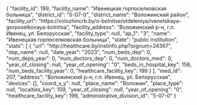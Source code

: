 {
    "facility_id": 199,
    "facility_name": "Ивенецкая горпоселковская больница",
    "district_id": "5-07-0",
    "district_name": "Воложинский район",
    "facility_url": "https:\/\/volozhincrb.by\/o-bolnitse\/otdeleniya\/ivenetskaya-gorposelkovaya-bolnitsa",
    "facility_address": "Воложинский р-н, г.п. Ивенец, ул. Белорусская",
    "facility_type": null,
    "ap_1": "3",
    "name": "Ивенецкая горпоселковская больница",
    "state": "public institution",
    "stats": [
        {
            "url": "http:\/\/healthcare.by\/instinfo.php?orgnum=24367",
            "dep_name": null,
            "date_year": "2023",
            "num_beds_dep": 0,
            "num_deps_year": 0,
            "num_doctors_dep": 0,
            "num_doctors_med": 0,
            "year_of_closing": null,
            "year_of_opening": "0",
            "beds_in_hospital_key": 158,
            "num_beds_facility_year": 0,
            "healthcare_facility_key": 199
        }
    ],
    "med_id": 207,
    "address": "Воложинский р-н, г.п. Ивенец, ул. Белорусская",
    "devices": [],
    "coord_x_y": null,
    "place_name": "Воложин",
    "place_type": null,
    "localties_key": 109,
    "year_of_closing": null,
    "year_of_opening": "0",
    "healthcare_facility_key": 199,
    "administrative_division_id": "5-07-0"
}